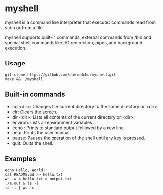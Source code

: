 # myshell
myshell is a command line interpreter that executes commands read from stdin or from a file.

myshell supports built-in commands, external commands from /bin and special shell commands like I/O redirection, pipes, and background execution.

## Usage
```
git clone https://github.com/daviddcho/myshell.git
make && ./myshell
```

## Built-in commands 
- cd \<dir\>: Changes the current directory to the home directory or \<dir\>.
- clr: Clears the screen.
- dir \<dir\>: Lists all contents of the current directory or \<dir\>.
- environ: Lists all environment variables.
- echo <comment>: Prints <comment> to standard output followed by a new line.
- help: Prints the user manual.
- pause: Pauses the operation of the shell until any key is pressed.
- quit: Quits the shell.


## Examples
```
echo Hello, World!
cat README.md >> hello.txt
wc -w < hello.txt > output.txt
./a.out & ls -l 
ls -l | wc -c
